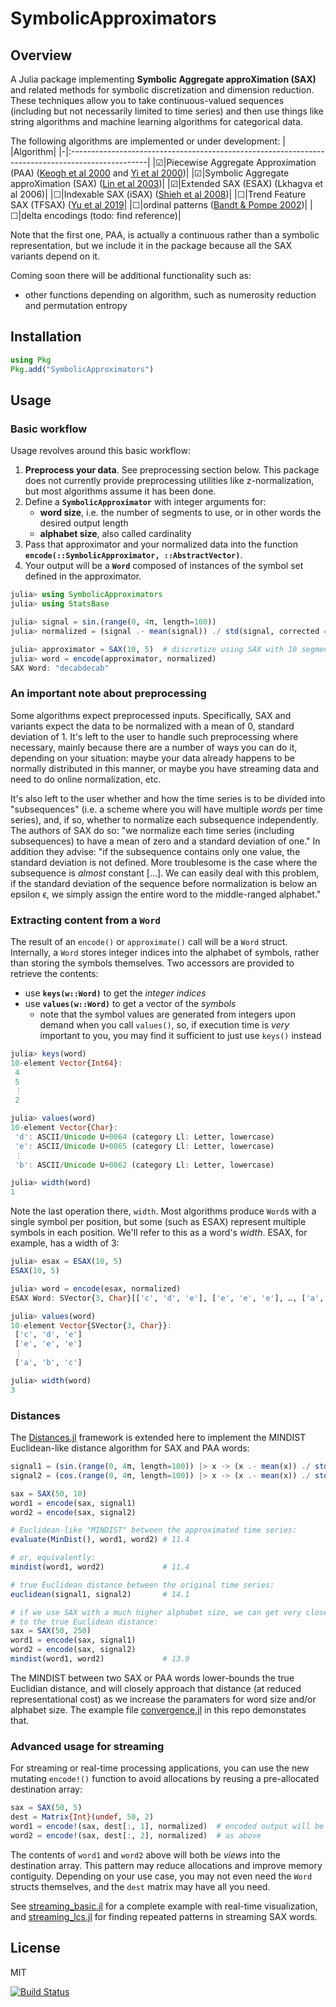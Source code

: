 # SymbolicApproximators

## Overview
A Julia package implementing **Symbolic Aggregate approXimation (SAX)** and related methods for symbolic discretization and dimension reduction. These techniques allow you to take continuous-valued sequences (including but not necessarily limited to time series) and then use things like string algorithms and machine learning algorithms for categorical data.

The following algorithms are implemented or under development:
| |Algorithm|
|-|:-------------------------------------------------------------------------------------------------|
|☑|Piecewise Aggregate Approximation (PAA) ([Keogh et al 2000](https://www.cs.ucr.edu/~eamonn/SAX.pdf) and [Yi et al 2000](https://dl.acm.org/doi/10.5555/645926.671689))|
|☑|Symbolic Aggregate approXimation (SAX) ([Lin et al 2003](https://www.cs.ucr.edu/~eamonn/SAX.pdf))|
|☑|Extended SAX (ESAX) (Lkhagva et al 2006)|
|☐|Indexable SAX (iSAX) ([Shieh et al 2008](https://www.cs.ucr.edu/~eamonn/iSAX.pdf))|
|☐|Trend Feature SAX (TFSAX) ([Yu et al 2019](https://arxiv.org/abs/1905.00421)|
|☐|ordinal patterns ([Bandt & Pompe 2002](https://pubmed.ncbi.nlm.nih.gov/12005759/))|
|☐|delta encodings (todo: find reference)|

Note that the first one, PAA, is actually a continuous rather than a symbolic representation, but we include it in the package because all the SAX variants depend on it.

Coming soon there will be additional functionality such as:
- other functions depending on algorithm, such as numerosity reduction and permutation entropy

## Installation
```julia
using Pkg
Pkg.add("SymbolicApproximators")
```

## Usage

### Basic workflow
Usage revolves around this basic workflow:
1. **Preprocess your data**. See preprocessing section below. This package does not currently provide preprocessing utilities like z-normalization, but most algorithms assume it has been done.
2. Define a **`SymbolicApproximator`** with integer arguments for:
    - **word size**, i.e. the number of segments to use, or in other words the desired output length
    - **alphabet size**, also called cardinality
3. Pass that approximator and your normalized data into the function **`encode(::SymbolicApproximator, ::AbstractVector)`**.
4. Your output will be a **`Word`** composed of instances of the symbol set defined in the approximator.

```julia
julia> using SymbolicApproximators
julia> using StatsBase

julia> signal = sin.(range(0, 4π, length=100))
julia> normalized = (signal .- mean(signal)) ./ std(signal, corrected = false)

julia> approximator = SAX(10, 5)  # discretize using SAX with 10 segments, 5 symbols
julia> word = encode(approximator, normalized)
SAX Word: "decabdecab"
```

### An important note about preprocessing
Some algorithms expect preprocessed inputs. Specifically, SAX and variants expect the data to be normalized with a mean of 0, standard deviation of 1. It's left to the user to handle such preprocessing where necessary, mainly because there are a number of ways you can do it, depending on your situation: maybe your data already happens to be normally distributed in this manner, or maybe you have streaming data and need to do online normalization, etc.

It's also left to the user whether and how the time series is to be divided into "subsequences" (i.e. a scheme where you will have multiple _words_ per time series), and, if so, whether to normalize each subsequence independently. The authors of SAX do so: "we normalize each time series (including subsequences) to have a mean of zero and a standard deviation of one." In addition they advise: "if the subsequence contains only one value, the standard deviation is not defined. More troublesome is the case where the subsequence is _almost_ constant [...]. We can easily deal with this problem, if the standard deviation of the sequence before normalization is below an epsilon ϵ, we simply assign the entire word to the middle-ranged alphabet."

### Extracting content from a `Word`
The result of an `encode()` or `approximate()` call will be a `Word` struct. Internally, a `Word` stores integer indices into the alphabet of symbols, rather than storing the symbols themselves. Two accessors are provided to retrieve the contents:
- use **`keys(w::Word)`** to get the _integer indices_
- use **`values(w::Word)`** to get a vector of the _symbols_
    - note that the symbol values are generated from integers upon demand when you call `values()`, so, if execution time is _very_ important to you, you may find it sufficient to just use `keys()` instead

```julia
julia> keys(word)
10-element Vector{Int64}:
 4
 5
 ⋮
 2

julia> values(word)
10-element Vector{Char}:
 'd': ASCII/Unicode U+0064 (category Ll: Letter, lowercase)
 'e': ASCII/Unicode U+0065 (category Ll: Letter, lowercase)
 ⋮
 'b': ASCII/Unicode U+0062 (category Ll: Letter, lowercase)

julia> width(word)
1
```

Note the last operation there, `width`. Most algorithms produce `Word`s with a single symbol per position, but some (such as ESAX) represent multiple symbols in each position. We'll refer to this as a word's _width_. ESAX, for example, has a width of 3:
```julia
julia> esax = ESAX(10, 5)
ESAX(10, 5)

julia> word = encode(esax, normalized)
ESAX Word: SVector{3, Char}[['c', 'd', 'e'], ['e', 'e', 'e'], …, ['a', 'b', 'c']]

julia> values(word)
10-element Vector{SVector{3, Char}}:
 ['c', 'd', 'e']
 ['e', 'e', 'e']
 ⋮
 ['a', 'b', 'c']

julia> width(word)
3
```

### Distances

The [Distances.jl](https://github.com/JuliaStats/Distances.jl) framework is extended here to implement the MINDIST Euclidean-like distance algorithm for SAX and PAA words:

``` julia
signal1 = (sin.(range(0, 4π, length=100)) |> x -> (x .- mean(x)) ./ std(x))
signal2 = (cos.(range(0, 4π, length=100)) |> x -> (x .- mean(x)) ./ std(x))

sax = SAX(50, 10)
word1 = encode(sax, signal1)
word2 = encode(sax, signal2)

# Euclidean-like "MINDIST" between the approximated time series:
evaluate(MinDist(), word1, word2) # 11.4

# or, equivalently:
mindist(word1, word2)             # 11.4

# true Euclidean distance between the original time series:
euclidean(signal1, signal2)       # 14.1

# if we use SAX with a much higher alphabet size, we can get very close
# to the true Euclidean distance:
sax = SAX(50, 250)
word1 = encode(sax, signal1)
word2 = encode(sax, signal2)
mindist(word1, word2)             # 13.9

```

The MINDIST between two SAX or PAA words lower-bounds the true Euclidian distance, and will closely approach that distance (at reduced representational cost) as we increase
the paramaters for word size and/or alphabet size. The example file [convergence.jl](https://github.com/myersm0/SymbolicApproximators.jl/blob/main/examples/convergence.jl) in this repo demonstates that.

### Advanced usage for streaming
For streaming or real-time processing applications, you can use the new mutating `encode!()` function to avoid allocations by reusing a pre-allocated destination array:
```julia
sax = SAX(50, 5)
dest = Matrix{Int}(undef, 50, 2)
word1 = encode!(sax, dest[:, 1], normalized)  # encoded output will be stored in `dest`
word2 = encode!(sax, dest[:, 2], normalized)  # as above
```

The contents of `word1` and `word2` above will both be _views_ into the destination array. This pattern may reduce allocations and improve memory contiguity. Depending on your use case, you may not even need the `Word` structs themselves, and the `dest` matrix may have all you need.

See [streaming_basic.jl](https://github.com/myersm0/SymbolicApproximators.jl/blob/main/examples/streaming_basic.jl) for a complete example with real-time visualization, and [streaming_lcs.jl](https://github.com/myersm0/SymbolicApproximators.jl/blob/main/examples/streaming_lcs.jl) for finding repeated patterns in streaming SAX words.

## License

MIT


[![Build Status](https://github.com/myersm0/SymbolicApproximators.jl/actions/workflows/CI.yml/badge.svg?branch=main)](https://github.com/myersm0/SymbolicApproximators.jl/actions/workflows/CI.yml?query=branch%3Amain)
